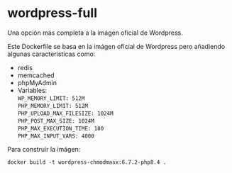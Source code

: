 # wordpress-full

Una opción más completa a la imágen oficial de Wordpress.

Este Dockerfile se basa en la imágen oficial de Wordpress pero añadiendo algunas caracteristicas como:

- redis
- memcached
- phpMyAdmin
- Variables: \
     `WP_MEMORY_LIMIT: 512M` \
     `PHP_MEMORY_LIMIT: 512M` \
     `PHP_UPLOAD_MAX_FILESIZE: 1024M` \
     `PHP_POST_MAX_SIZE: 1024M` \
     `PHP_MAX_EXECUTION_TIME: 180` \
     `PHP_MAX_INPUT_VARS: 4000`

Para construir la imágen: 
```
docker build -t wordpress-chmodmasx:6.7.2-php8.4 .
```
